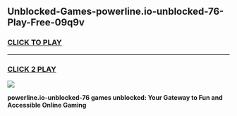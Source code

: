
## Unblocked-Games-powerline.io-unblocked-76-Play-Free-09q9v
<h3>
<a href="https://premium76.site?title=powerline.io-unblocked-76&ref=19M">CLICK TO PLAY</a></h3>
<hr>

<h3>
<a href="https://premium76.site?title=powerline.io-unblocked-76&ref=19M">CLICK 2 PLAY</a>
  
</h3>

<a href="https://premium76.site?title=powerline.io-unblocked-76&ref=19M"><img src="https://clearcache.store/games.png"></a>


**powerline.io-unblocked-76 games unblocked: Your Gateway to Fun and Accessible Online Gaming**

